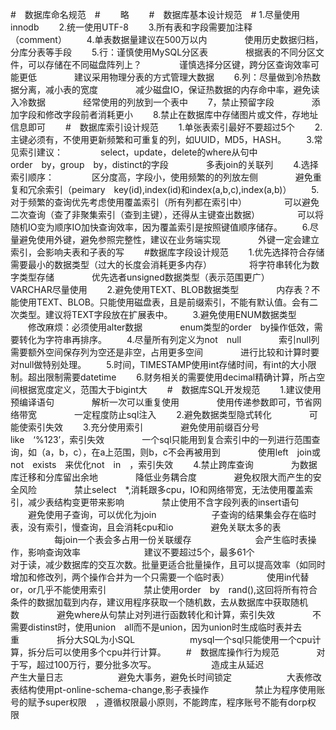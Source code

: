 #&emsp;数据库命名规范&emsp;#&emsp;&emsp;
略&emsp;&emsp;
#&emsp;数据库基本设计规范&emsp;#
1.尽量使用innodb&emsp;&emsp;
2.统一使用UTF-8&emsp;&emsp;
3.所有表和字段需要加注释（comment）&emsp;&emsp;
4.单表数据量建议在500万以内&emsp;&emsp;
&emsp;&emsp;使用历史数据归档，分库分表等手段&emsp;&emsp;
5.行：谨慎使用MySQL分区表&emsp;&emsp;
&emsp;&emsp;根据表的不同分区文件，可以存储在不同磁盘阵列上？&emsp;&emsp;
&emsp;&emsp;谨慎选择分区键，跨分区查询效率可能更低&emsp;&emsp;
&emsp;&emsp;建议采用物理分表的方式管理大数据&emsp;&emsp;
6.列：尽量做到冷热数据分离，减小表的宽度&emsp;&emsp;
&emsp;&emsp;减少磁盘IO，保证热数据的内存命中率，避免读入冷数据&emsp;&emsp;
&emsp;&emsp;经常使用的列放到一个表中&emsp;&emsp;
7，禁止预留字段&emsp;&emsp;
&emsp;&emsp;添加字段和修改字段前者消耗更小&emsp;&emsp;
8.禁止在数据库中存储图片或文件，存地址信息即可&emsp;&emsp;
#&emsp;数据库索引设计规范&emsp;&emsp;
1.单张表索引最好不要超过5个&emsp;&emsp;
2.主键必须有，不使用更新频繁和可重复的列，如UUID，MD5，HASH。&emsp;&emsp;
3.常见索引建议：&emsp;&emsp;
&emsp;&emsp;select，update，delete的where从句中&emsp;&emsp;
&emsp;&emsp;order&emsp;by，group&emsp;by，distinct的字段&emsp;&emsp;
&emsp;&emsp;多表join的关联列&emsp;&emsp;
4.选择索引顺序：&emsp;&emsp;
&emsp;&emsp;区分度高，字段小，使用频繁的的列放左侧&emsp;&emsp;
&emsp;&emsp;避免重复和冗余索引（peimary&emsp;key(id),index(id)和index(a,b,c),index(a,b)）&emsp;&emsp;
5.对于频繁的查询优先考虑使用覆盖索引（所有列都在索引中）&emsp;&emsp;
&emsp;&emsp;可以避免二次查询（查了非聚集索引（查到主键），还得从主键查出数据）&emsp;&emsp;
&emsp;&emsp;可以将随机IO变为顺序IO加快查询效率，因为覆盖索引是按照键值顺序储存。&emsp;&emsp;
6.尽量避免使用外键，避免参照完整性，建议在业务端实现&emsp;&emsp;
&emsp;&emsp;外键一定会建立索引，会影响夫表和子表的写&emsp;&emsp;
#数据库字段设计规范&emsp;&emsp;
1.优先选择符合存储需要最小的数据类型（过大的长度会消耗更多内存）&emsp;&emsp;
&emsp;&emsp;将字符串转化为数字类型存储&emsp;&emsp;
&emsp;&emsp;优先选者unsigned数据类型（表示范围更广）&emsp;&emsp;
&emsp;&emsp;VARCHAR尽量使用&emsp;&emsp;
2.避免使用TEXT、BLOB数据类型&emsp;&emsp;
&emsp;&emsp;内存表？不能使用TEXT、BLOB。只能使用磁盘表，且是前缀索引，不能有默认值。会有二次类型。建议将TEXT字段放在扩展表中。&emsp;&emsp;
3.避免使用ENUM数据类型&emsp;&emsp;
&emsp;&emsp;修改麻烦：必须使用alter数据&emsp;&emsp;
&emsp;&emsp;enum类型的order&emsp;by操作低效，需要转化为字符串再排序。&emsp;&emsp;
4.尽量所有列定义为not&emsp;null&emsp;&emsp;
&emsp;&emsp;索引null列需要额外空间保存列为空还是非空，占用更多空间&emsp;&emsp;
&emsp;&emsp;进行比较和计算时要对null做特别处理。&emsp;&emsp;
5.时间，TIMESTAMP使用int存储时间，有int的大小限制。超出限制需要datetime&emsp;&emsp;
6.财务相关的需要使用decimal精确计算，所占空间根据宽度定义，范围大于bigint大&emsp;&emsp;
#&emsp;数据库SQL开发规范&emsp;&emsp;
1.建议使用预编译语句&emsp;&emsp;
&emsp;&emsp;解析一次可以重复使用&emsp;&emsp;
&emsp;&emsp;使用传递参数即可，节省网络带宽&emsp;&emsp;
&emsp;&emsp;一定程度防止sql注入&emsp;&emsp;
2.避免数据类型隐式转化&emsp;&emsp;
&emsp;&emsp;可能使索引失效&emsp;&emsp;
3.充分使用索引&emsp;&emsp;
&emsp;&emsp;避免使用前缀百分号&emsp;like&emsp;‘%123’，索引失效&emsp;&emsp;
&emsp;&emsp;一个sql只能用到复合索引中的一列进行范围查询，如（a，b，c），在a上范围，则b，c不会再被用到&emsp;&emsp;
&emsp;&emsp;使用left&emsp;join或not&emsp;exists&emsp;来优化not&emsp;in&emsp;，索引失效&emsp;&emsp;
4.禁止跨库查询&emsp;&emsp;
&emsp;&emsp;为数据库迁移和分库留出余地&emsp;&emsp;
&emsp;&emsp;降低业务耦合度&emsp;&emsp;
&emsp;&emsp;避免权限大而产生的安全风险&emsp;&emsp;
&emsp;&emsp;禁止select&emsp;*,消耗跟多cpu，IO和网络带宽，无法使用覆盖索引，减少表结构变更带来影响&emsp;&emsp;
&emsp;&emsp;禁止使用不含字段列表的insert语句&emsp;&emsp;
&emsp;&emsp;避免使用子查询，可以优化为join&emsp;&emsp;
&emsp;&emsp;&emsp;&emsp;子查询的结果集会存在临时表，没有索引，慢查询，且会消耗cpu和io&emsp;&emsp;
&emsp;&emsp;避免关联太多的表&emsp;&emsp;
&emsp;&emsp;&emsp;&emsp;&emsp;每join一个表会多占用一份关联缓存&emsp;&emsp;
&emsp;&emsp;&emsp;&emsp;&emsp;会产生临时表操作，影响查询效率&emsp;&emsp;
&emsp;&emsp;&emsp;&emsp;&emsp;建议不要超过5个，最多61个&emsp;&emsp;
&emsp;&emsp;&emsp;&emsp;&emsp;对于读，减少数据库的交互次数。批量更适合批量操作，且可以提高效率（如同时增加和修改列，两个操作合并为一个只需要一个临时表）&emsp;&emsp;
&emsp;&emsp;使用in代替or，or几乎不能使用索引&emsp;&emsp;
&emsp;&emsp;禁止使用order&emsp;by&emsp;rand(),这回将所有符合条件的数据加载到内存，建议用程序获取一个随机数，去从数据库中获取随机数&emsp;&emsp;
&emsp;&emsp;避免where从句禁止对列进行函数转化和计算，索引失效&emsp;&emsp;
&emsp;&emsp;不需要distinst时，使用union&emsp;all而不是union，因为union时生成临时表并去重&emsp;&emsp;
&emsp;&emsp;拆分大SQL为小SQL&emsp;&emsp;
&emsp;&emsp;&emsp;&emsp;mysql一个sql只能使用一个cpu计算，拆分后可以使用多个cpu并行计算。&emsp;&emsp;
#&emsp;数据库操作行为规范&emsp;&emsp;
&emsp;&emsp;对于写，超过100万行，要分批多次写。&emsp;&emsp;
&emsp;&emsp;&emsp;&emsp;造成主从延迟&emsp;&emsp;
&emsp;&emsp;&emsp;&emsp;产生大量日志&emsp;&emsp;
&emsp;&emsp;&emsp;&emsp;避免大事务，避免长时间锁定&emsp;&emsp;
&emsp;&emsp;&emsp;&emsp;大表修改表结构使用pt-online-schema-change,影子表操作&emsp;&emsp;
&emsp;&emsp;&emsp;禁止为程序使用账号的赋予super权限&emsp;，遵循权限最小原则，不能跨库，程序账号不能有dorp权限&emsp;&emsp;
